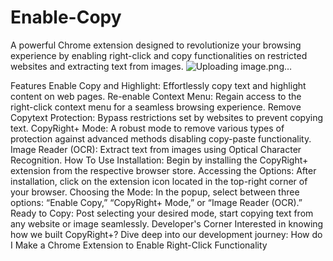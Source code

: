 # Enable-Copy
A powerful Chrome extension designed to revolutionize your browsing experience by enabling right-click and copy functionalities on restricted websites and extracting text from images.
![Uploading image.png…]()

Features
Enable Copy and Highlight: Effortlessly copy text and highlight content on web pages.
Re-enable Context Menu: Regain access to the right-click context menu for a seamless browsing experience.
Remove Copytext Protection: Bypass restrictions set by websites to prevent copying text.
CopyRight+ Mode: A robust mode to remove various types of protection against advanced methods disabling copy-paste functionality.
Image Reader (OCR): Extract text from images using Optical Character Recognition.
How To Use
Installation: Begin by installing the CopyRight+ extension from the respective browser store.
Accessing the Options: After installation, click on the extension icon located in the top-right corner of your browser.
Choosing the Mode: In the popup, select between three options: “Enable Copy,” “CopyRight+ Mode,” or “Image Reader (OCR).”
Ready to Copy: Post selecting your desired mode, start copying text from any website or image seamlessly.
Developer's Corner
Interested in knowing how we built CopyRight+? Dive deep into our development journey:
How do I Make a Chrome Extension to Enable Right-Click Functionality
